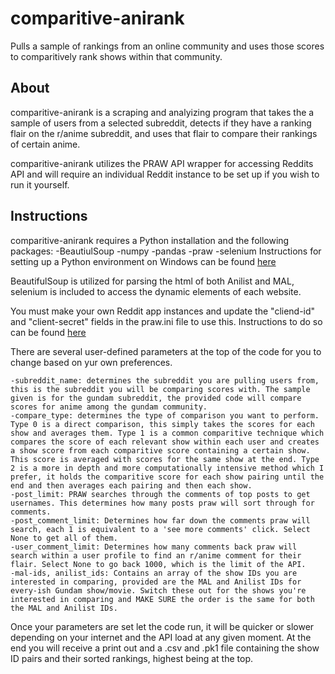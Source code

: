 # comparitive-anirank
Pulls a sample of rankings from an online community and uses those scores to comparitively rank shows within that community.

About
----

comparitive-anirank is a scraping and analyizing program that takes the a sample of users from a selected subreddit, detects if they have a ranking flair on the r/anime subreddit, and uses that flair to compare their rankings of certain anime.

comparitive-anirank utilizes the PRAW API wrapper for accessing Reddits API and will require an individual Reddit instance to be set up if you wish to run it yourself.

Instructions
----

comparitive-anirank requires a Python installation and the following packages:
	-BeautiulSoup
	-numpy
	-pandas
	-praw
	-selenium
Instructions for setting up a Python environment on Windows can be found [here](https://docs.python.org/3/using/windows.html)

BeautifulSoup is utilized for parsing the html of both Anilist and MAL, selenium is included to access the dynamic elements of each website.

You must make your own Reddit app instances and update the "cliend-id" and "client-secret" fields in the praw.ini file to use this.
Instructions to do so can be found [here](https://towardsdatascience.com/how-to-use-the-reddit-api-in-python-5e05ddfd1e5c)

There are several user-defined parameters at the top of the code for you to change based on yur own preferences.

	-subreddit_name: determines the subreddit you are pulling users from, this is the subreddit you will be comparing scores with. The sample given is for the gundam subreddit, the provided code will compare scores for anime among the gundam community.
	-compare_type: determines the type of comparison you want to perform. Type 0 is a direct comparison, this simply takes the scores for each show and averages them. Type 1 is a common comparitive technique which compares the score of each relevant show within each user and creates a show score from each comparitive score containing a certain show. This score is averaged with scores for the same show at the end. Type 2 is a more in depth and more computationally intensive method which I prefer, it holds the comparitive score for each show pairing until the end and then averages each pairing and then each show.
	-post_limit: PRAW searches through the comments of top posts to get usernames. This determines how many posts praw will sort through for comments.
	-post_comment_limit: Determines how far down the comments praw will search, each 1 is equivalent to a 'see more comments' click. Select None to get all of them.
	-user_comment_limit: Determines how many comments back praw will search within a user profile to find an r/anime comment for their flair. Select None to go back 1000, which is the limit of the API.
	-mal-ids, anilist_ids: Contains an array of the show IDs you are interested in comparing, provided are the MAL and Anilist IDs for every-ish Gundam show/movie. Switch these out for the shows you're interested in comparing and MAKE SURE the order is the same for both the MAL and Anilist IDs.

Once your parameters are set let the code run, it will be quicker or slower depending on your internet and the API load at any given moment.
At the end you will receive a print out and a .csv and .pk1 file containing the show ID pairs and their sorted rankings, highest being at the top.